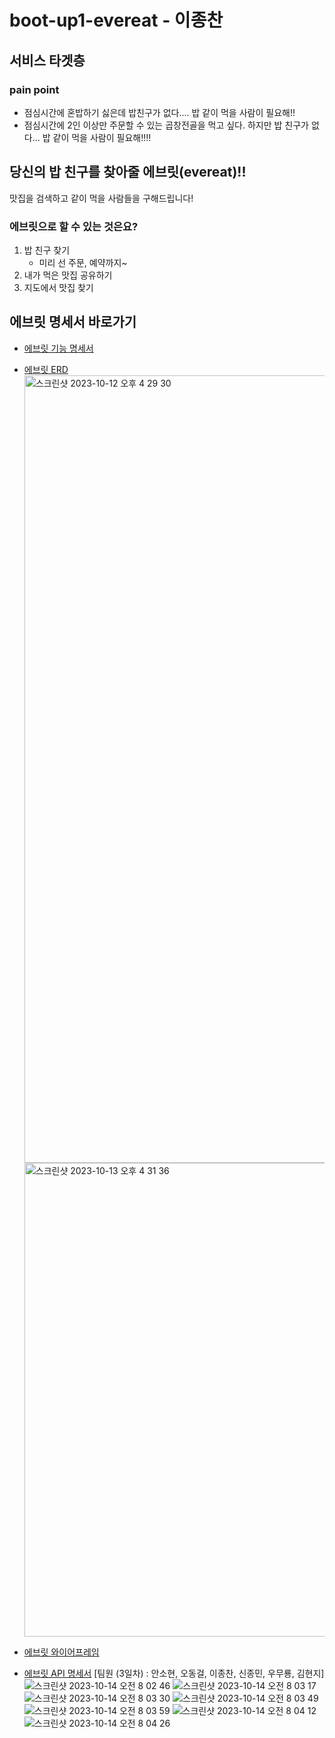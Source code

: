 # boot-up1-evereat - 이종찬

## 서비스 타겟층
### pain point
- 점심시간에 혼밥하기 싫은데 밥친구가 없다.... 밥 같이 먹을 사람이 필요해!!
- 점심시간에 2인 이상만 주문할 수 있는 곱창전골을 먹고 싶다. 하지만 밥 친구가 없다... 밥 같이 먹을 사람이 필요해!!!!

## 당신의 밥 친구를 찾아줄 에브릿(evereat)!!
맛집을 검색하고 같이 먹을 사람들을 구해드립니다!

### 에브릿으로 할 수 있는 것은요?
1. 밥 친구 찾기
    - 미리 선 주문, 예약까지~
2. 내가 먹은 맛집 공유하기
3. 지도에서 맛집 찾기

## 에브릿 명세서 바로가기
- [에브릿 기능 명세서](https://www.notion.so/20f9ae76c4114619901e706a2ae0c945?pvs=4)
- [에브릿 ERD](https://www.erdcloud.com/d/zQukBDYhbdcHZyPSw)
      <img width="1260" alt="스크린샷 2023-10-12 오후 4 29 30" src="https://github.com/Kernel360/boot-up1-evereat/assets/68376744/4f3f5ec7-48df-4776-9429-92ef6cab0681">
      <img width="758" alt="스크린샷 2023-10-13 오후 4 31 36" src="https://github.com/Kernel360/boot-up1-evereat/assets/68376744/3b16de8a-2ff2-40cc-b7e6-66af29cd2e4d">

- [에브릿 와이어프레임](https://www.figma.com/file/eZwPGzAF6Q6BFYAkJsF52e/evereat?type=design&node-id=0%3A1&mode=design&t=CDyPMleeumjw4JM6-1)
- [에브릿 API 명세서](https://www.notion.so/evereat-API-975944d5631b410d992bbe97acd9a4e8?pvs=4)
[팀원 (3일차) : 안소현, 오동걸, 이종찬, 신종민, 우무룡, 김현지]
![스크린샷 2023-10-14 오전 8 02 46](https://github.com/ShineCorine/boot-up1-evereat/assets/124959156/77b2ce02-758c-485a-b76b-c4820829d9fb)
![스크린샷 2023-10-14 오전 8 03 17](https://github.com/ShineCorine/boot-up1-evereat/assets/124959156/604afccd-c34e-492d-985f-e74edf32d644)
![스크린샷 2023-10-14 오전 8 03 30](https://github.com/ShineCorine/boot-up1-evereat/assets/124959156/d697567d-370b-4df2-8bbe-81b98b3aac02)
![스크린샷 2023-10-14 오전 8 03 49](https://github.com/ShineCorine/boot-up1-evereat/assets/124959156/edb19eb5-e67c-4233-b559-d9abf1cc6b2a)
![스크린샷 2023-10-14 오전 8 03 59](https://github.com/ShineCorine/boot-up1-evereat/assets/124959156/df910824-41b3-4794-8b11-ab86ce4917dd)
![스크린샷 2023-10-14 오전 8 04 12](https://github.com/ShineCorine/boot-up1-evereat/assets/124959156/60515bbc-0873-4772-92f2-61c95cc62ce0)
![스크린샷 2023-10-14 오전 8 04 26](https://github.com/ShineCorine/boot-up1-evereat/assets/124959156/6849bd2b-3f11-4894-bd14-4efc9ed4a882)

